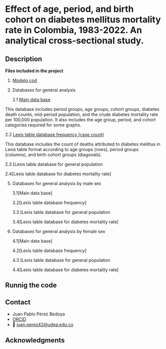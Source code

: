 # Effect of age, period, and birth cohort on diabetes mellitus mortality rate in Colombia, 1983-2022. An analytical cross-sectional study. 

## Description

**Files included in the project**

1. [Modelo cod](https://github.com/IgnacioMendozaC/Diabetes_Mellitus_Mortality/blob/main/Final.R)
   
3. Databases for general analysis 

   2.1 [Main data base](https://github.com/IgnacioMendozaC/Diabetes_Mellitus_Mortality/blob/main/bd_long_dm.xlsx)

This database includes period groups, age groups, cohort groups, diabetes death counts, mid-period population, and the crude diabetes mortality rate per 100,000 population. It also includes the age group, period, and cohort categories required for some graphs.

   2.2 [Lexis table database frequency (case count)](https://github.com/IgnacioMendozaC/Diabetes_Mellitus_Mortality/blob/b9c0230df76629bd26b067b137b977b4d31a4384/TABLA_LEXIS_FRECUENCIA_DM.xlsx)

   This database includes the count of deaths attributed to diabetes mellitus in Lexis table format according to age groups (rows), period groups (columns), and birth cohort groups (diagonals).

   2.3 [Lexis table database for general population

   2.4[Lexis table database for diabetes mortality rate]

5. Databases for general analysis by male sex

   3.1[Main data base]
 
   3.2[Lexis table database frequency]

   3.3 [Lexis table database for general population

   3.4[Lexis table database for diabetes mortality rate]

6. Databases for general analysis by female sex

   4.1[Main data base]

   4.2[Lexis table database frequency]

   4.3 [Lexis table database for general population

   4.4[Lexis table database for diabetes mortality rate]


## Runnig the code

## Contact

* Juan Pablo Pérez Bedoya
* [ORCID](https://orcid.org/0000-0002-2474-6603)
* :email: juan.perez42@udea.edu.co


## Acknowledgments
